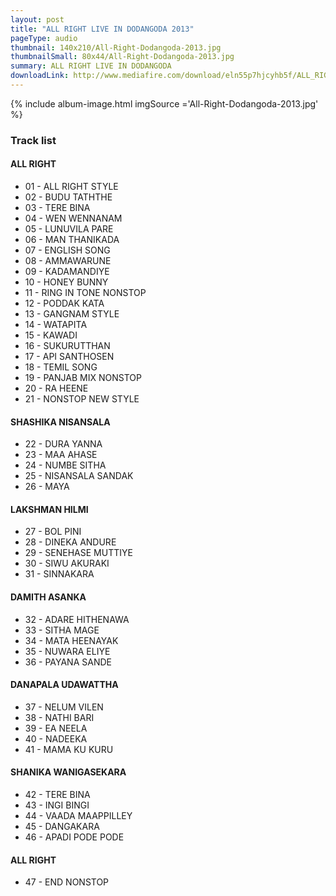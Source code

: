 ```yaml
---
layout: post
title: "ALL RIGHT LIVE IN DODANGODA 2013"
pageType: audio
thumbnail: 140x210/All-Right-Dodangoda-2013.jpg
thumbnailSmall: 80x44/All-Right-Dodangoda-2013.jpg
summary: ALL RIGHT LIVE IN DODANGODA
downloadLink: http://www.mediafire.com/download/eln55p7hjcyhb5f/ALL_RIGHT_LIVE_IN_DODANGODA_2013.rar
---
```


<div class="ab-player" data-boourl="https://audioboom.com/publishing/playlist/v3?autoplay=false&boo_content_type=playlist&data_for_content_type=1273521&image_option=small&link_color=%2358d1eb&player_theme=light&show_title=true&src=https%3A%2F%2Fapi.audioboom.com%2Fplaylists%2F1273521-all-right-dodangoda-2013" data-boowidth="100%" data-maxheight="285" data-iframestyle="background-color:transparent; display:block; min-width:300px; max-width:700px;" style="background-color:transparent;"></div><script type="text/javascript">(function() { var po = document.createElement("script"); po.type = "text/javascript"; po.async = true; po.src = "https://d15mj6e6qmt1na.cloudfront.net/cdn/embed.js"; var s = document.getElementsByTagName("script")[0]; s.parentNode.insertBefore(po, s); })();</script>

{% include album-image.html imgSource ='All-Right-Dodangoda-2013.jpg' %}

### Track list 

#### ALL RIGHT

- 01 - ALL RIGHT STYLE
- 02 - BUDU TATHTHE 
- 03 - TERE BINA 
- 04 - WEN WENNANAM 
- 05 - LUNUVILA PARE 
- 06 - MAN THANIKADA 
- 07 - ENGLISH SONG 
- 08 - AMMAWARUNE 
- 09 - KADAMANDIYE 
- 10 - HONEY BUNNY 
- 11 - RING IN TONE NONSTOP 
- 12 - PODDAK KATA 
- 13 - GANGNAM STYLE 
- 14 - WATAPITA 
- 15 - KAWADI  
- 16 - SUKURUTTHAN 
- 17 - API SANTHOSEN 
- 18 - TEMIL SONG  
- 19 - PANJAB MIX NONSTOP 
- 20 - RA HEENE 
- 21 - NONSTOP NEW STYLE

#### SHASHIKA NISANSALA

- 22 - DURA YANNA 
- 23 - MAA AHASE 
- 24 - NUMBE SITHA 
- 25 - NISANSALA SANDAK 
- 26 - MAYA

#### LAKSHMAN HILMI

- 27 - BOL PINI
- 28 - DINEKA ANDURE
- 29 - SENEHASE MUTTIYE
- 30 - SIWU AKURAKI
- 31 - SINNAKARA

#### DAMITH ASANKA

- 32 - ADARE HITHENAWA
- 33 - SITHA MAGE
- 34 - MATA HEENAYAK
- 35 - NUWARA ELIYE
- 36 - PAYANA SANDE
 
#### DANAPALA UDAWATTHA

- 37 - NELUM VILEN
- 38 - NATHI BARI
- 39 - EA NEELA
- 40 - NADEEKA
- 41 - MAMA KU KURU

#### SHANIKA WANIGASEKARA

- 42 - TERE BINA
- 43 - INGI BINGI
- 44 - VAADA MAAPPILLEY
- 45 - DANGAKARA
- 46 - APADI PODE PODE

#### ALL RIGHT

- 47 - END NONSTOP 
